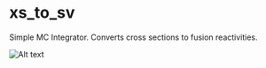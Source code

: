 # xs_to_sv
Simple MC Integrator. Converts cross sections to fusion reactivities.

![Alt text](https://i.imgur.com/2k0NwVG "Data")
